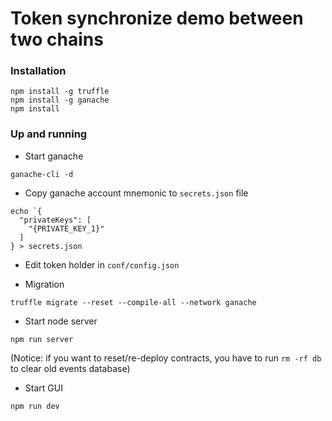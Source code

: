 # Token synchronize demo between two chains

### Installation
```
npm install -g truffle
npm install -g ganache
npm install
```

### Up and running

* Start ganache
```
ganache-cli -d
```

* Copy ganache account mnemonic to `secrets.json` file
```
echo `{
  "privateKeys": [
    "{PRIVATE_KEY_1}"
  ]
} > secrets.json
```

* Edit token holder in `conf/config.json`

* Migration
```
truffle migrate --reset --compile-all --network ganache
```

* Start node server
```
npm run server
```
(Notice: if you want to reset/re-deploy contracts, you have to run `rm -rf db` to clear old events database)

* Start GUI
```
npm run dev
```
